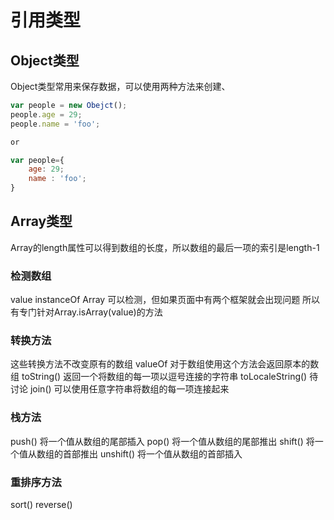 # 引用类型

## Object类型
Object类型常用来保存数据，可以使用两种方法来创建、
```js
var people = new Obejct();
people.age = 29;
people.name = 'foo';

or

var people={
    age: 29;
    name : 'foo';
}
```
## Array类型
Array的length属性可以得到数组的长度，所以数组的最后一项的索引是length-1

### 检测数组
value instanceOf Array 可以检测，但如果页面中有两个框架就会出现问题
所以有专门针对Array.isArray(value)的方法

### 转换方法
这些转换方法不改变原有的数组
valueOf 对于数组使用这个方法会返回原本的数组
toString() 返回一个将数组的每一项以逗号连接的字符串
toLocaleString() 待讨论
join()  可以使用任意字符串将数组的每一项连接起来

### 栈方法
push() 将一个值从数组的尾部插入
pop()  将一个值从数组的尾部推出
shift() 将一个值从数组的首部推出
unshift() 将一个值从数组的首部插入

### 重排序方法
sort()
reverse()
